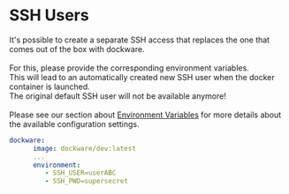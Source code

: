 # SSH Users

It's possible to create a separate SSH access that replaces the one that comes out of the box with dockware.\
\
For this, please provide the corresponding environment variables.\
This will lead to an automatically created new SSH user when the docker container is launched.\
The original default SSH user will not be available anymore!\
\
Please see our section about [Environment Variables](../development/environment-variables.md) for more details about the available configuration settings.

```yaml
dockware:
      image: dockware/dev:latest
      ...
      environment:
         - SSH_USER=userABC
         - SSH_PWD=supersecret
```
